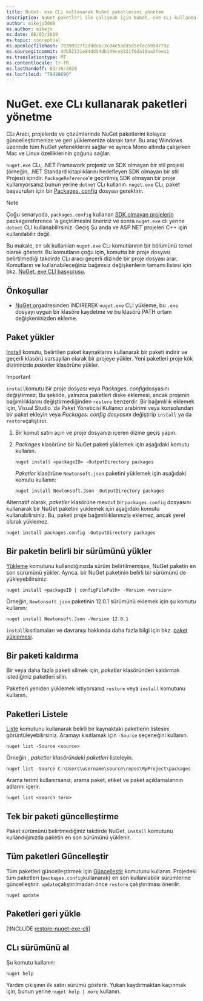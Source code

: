 ```yaml
---
title: NuGet. exe CLı kullanarak NuGet paketlerini yönetme
description: NuGet paketleri ile çalışmak için NuGet. exe CLı kullanma yönergeleri.
author: mikejo5000
ms.author: mikejo
ms.date: 06/03/2019
ms.topic: conceptual
ms.openlocfilehash: 7039dd27f2dddebc3c84e5ad35d5efec59547792
ms.sourcegitcommit: ddb52131e84dd54db199ce8331f6da18aa3feea1
ms.translationtype: MT
ms.contentlocale: tr-TR
ms.lasthandoff: 03/16/2020
ms.locfileid: "79428690"
---
```

# <a name="manage-packages-using-the-nugetexe-cli"></a>NuGet. exe CLı kullanarak paketleri yönetme

CLı Aracı, projelerde ve çözümlerinde NuGet paketlerini kolayca güncelleştirmenize ve geri yüklemenize olanak tanır. Bu araç Windows üzerinde tüm NuGet yeteneklerini sağlar ve ayrıca Mono altında çalışırken Mac ve Linux özelliklerinin çoğunu sağlar.

`nuget.exe` CLı, .NET Framework projeniz ve SDK olmayan bir stil projesi (örneğin, .NET Standard kitaplıklarını hedefleyen SDK olmayan bir stil Projesi) içindir. `PackageReference`'e geçirilmiş SDK olmayan bir proje kullanıyorsanız bunun yerine `dotnet` CLı kullanın. `nuget.exe` CLı, paket başvuruları için bir [Packages. config](../reference/packages-config.md) dosyası gerektirir.

> [!NOTE]
> Çoğu senaryoda, `packages.config` kullanan [SDK olmayan projelerin](../consume-packages/migrate-packages-config-to-package-reference.md) packagereference 'a geçirilmesini öneririz ve sonra `nuget.exe` clı yerıne `dotnet` CLI kullanabilirsiniz. Geçiş Şu anda ve ASP.NET projeleri C++ için kullanılabilir değil.

Bu makale, en sık kullanılan `nuget.exe` CLı komutlarının bir bölümünü temel olarak gösterir. Bu komutların çoğu için, komutta bir proje dosyası belirtilmediği takdirde CLı aracı geçerli dizinde bir proje dosyası arar. Komutların ve kullanabileceğiniz bağımsız değişkenlerin tamamı listesi için bkz. [NuGet. exe CLI başvurusu](../reference/nuget-exe-cli-reference.md).

## <a name="prerequisites"></a>Önkoşullar

- [NuGet.org](https://dist.nuget.org/win-x86-commandline/latest/nuget.exe)adresinden INDIREREK `nuget.exe` CLI yükleme, bu `.exe` dosyayı uygun bir klasöre kaydetme ve bu klasörü PATH ortam değişkeninizden ekleme.

## <a name="install-a-package"></a>Paket yükler

[Install](../reference/cli-reference/cli-ref-install.md) komutu, belirtilen paket kaynaklarını kullanarak bir paketi indirir ve geçerli klasörü varsayılan olarak bir projeye yükler. Yeni paketleri proje kök dizininizde *paketler* klasörüne yükler.

> [!IMPORTANT]
> `install`komutu bir proje dosyası veya *Packages. config*dosyasını değiştirmez; Bu şekilde, yalnızca paketleri diske eklemesi, ancak projenin bağımlılıklarını değiştirmediğinden `restore` benzerdir. Bir bağımlılık eklemek için, Visual Studio 'da Paket Yöneticisi Kullanıcı arabirimi veya konsolundan bir paket ekleyin veya *Packages. config dosyasını* değiştirip `install` ya da `restore`çalıştırın.

1. Bir komut satırı açın ve proje dosyanızı içeren dizine geçiş yapın.

2. *Packages* klasörüne bir NuGet paketi yüklemek için aşağıdaki komutu kullanın.

    ```cli
    nuget install <packageID> -OutputDirectory packages
    ```

    *Paketler* klasörüne `Newtonsoft.json` paketini yüklemek için aşağıdaki komutu kullanın:

    ```cli
    nuget install Newtonsoft.Json -OutputDirectory packages
    ```

Alternatif olarak, *paketler* klasörüne mevcut bir `packages.config` dosyasını kullanarak bir NuGet paketini yüklemek için aşağıdaki komutu kullanabilirsiniz. Bu, paketi proje bağımlılıklarınızla eklemez, ancak yerel olarak yüklemez.

```cli
nuget install packages.config -OutputDirectory packages
```

## <a name="install-a-specific-version-of-a-package"></a>Bir paketin belirli bir sürümünü yükler

[Yükleme](../reference/cli-reference/cli-ref-install.md) komutunu kullandığınızda sürüm belirtilmemişse, NuGet paketin en son sürümünü yükler. Ayrıca, bir NuGet paketinin belirli bir sürümünü de yükleyebilirsiniz:

```cli
nuget install <packageID | configFilePath> -Version <version>
```

Örneğin, `Newtonsoft.json` paketinin 12.0.1 sürümünü eklemek için şu komutu kullanın:

```cli
nuget install Newtonsoft.Json -Version 12.0.1
```

`install`kısıtlamaları ve davranışı hakkında daha fazla bilgi için bkz. [paket yüklemesi](#install-a-package).

## <a name="remove-a-package"></a>Bir paketi kaldırma

Bir veya daha fazla paketi silmek için, *paketler* klasöründen kaldırmak istediğiniz paketleri silin.

Paketleri yeniden yüklemek istiyorsanız `restore` veya `install` komutunu kullanın.

## <a name="list-packages"></a>Paketleri Listele

[Liste](../reference/cli-reference/cli-ref-list.md) komutunu kullanarak belirli bir kaynaktaki paketlerin listesini görüntüleyebilirsiniz. Aramayı kısıtlamak için `-Source` seçeneğini kullanın.

```cli
nuget list -Source <source>
```

Örneğin *, paketler klasöründeki paketleri* listeleyin.

```cli
nuget list -Source C:\Users\username\source\repos\MyProject\packages
```

Arama terimi kullanırsanız, arama paket, etiket ve paket açıklamalarının adlarını içerir.

```cli
nuget list <search term>
```

## <a name="update-an-individual-package"></a>Tek bir paketi güncelleştirme

Paket sürümünü belirtmediğiniz takdirde NuGet, `install` komutunu kullandığınızda paketin en son sürümünü yüklenir.

## <a name="update-all-packages"></a>Tüm paketleri Güncelleştir

Tüm paketleri güncelleştirmek için [Güncelleştir](../reference/cli-reference/cli-ref-update.md) komutunu kullanın. Projedeki tüm paketleri (`packages.config`kullanarak) en son kullanılabilir sürümlerine güncelleştirir. `update`çalıştırılmadan önce `restore` çalıştırılması önerilir.

```cli
nuget update
```

## <a name="restore-packages"></a>Paketleri geri yükle

[!INCLUDE [restore-nuget-exe-cli](includes/restore-nuget-exe-cli.md)]

## <a name="get-the-cli-version"></a>CLı sürümünü al

Şu komutu kullanın:

```cli
nuget help
```

Yardım çıkışının ilk satırı sürümü gösterir. Yukarı kaydırmaktan kaçınmak için, bunun yerine `nuget help | more` kullanın.